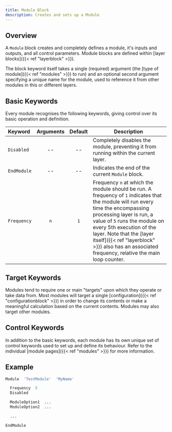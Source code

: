 ```yaml
---
title: Module Block
description: Creates and sets up a Module
---
```


## Overview

A `Module` block creates and completely defines a module, it's inputs and outputs, and all control parameters. Module blocks are defined within [layer blocks]({{< ref "layerblock" >}}).

The block keyword itself takes a single (required) argument (the [type of module]({{< ref "modules" >}}) to run) and an optional second argument specifying a unique name for the module, used to reference it from other modules in this or different layers.

## Basic Keywords

Every module recognises the following keywords, giving control over its basic operation and definition.

|Keyword|Arguments|Default|Description|
|:------|:--:|:-----:|-----------|
|`Disabled`|--|--|Completely disables the module, preventing it from running within the current layer.|
|`EndModule`|--|--|Indicates the end of the current `Module` block.|
|`Frequency`|`n`|`1`|Frequency `n` at which the module should be run. A frequency of `1` indicates that the module will run every time the encompassing processing layer is run, a value of `5` runs the module on every 5th execution of the layer. Note that the [layer itself]({{< ref "layerblock" >}}) also has an associated frequency, relative the main loop counter.|

## Target Keywords

Modules tend to require one or main "targets" upon which they operate or take data from. Most modules will target a single [configuration]({{< ref "configurationblock" >}}) in order to change its contents or make a meaningful calculation based on the current contents. Modules may also target other modules.

## Control Keywords

In addition to the basic keywords, each module has its own unique set of control keywords used to set up and define its behaviour. Refer to the individual [module pages]({{< ref "modules" >}}) for more information.

## Example

```r
Module  'TestModule'  'MyName'

  Frequency  5
  Disabled

  ModuleOption1  ...
  ModuleOption2  ...

  ...

EndModule
```
